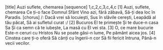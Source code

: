 [title] Auzi suflete, chemarea
[sequence] 1,c,2,c,3,c,4,c
[1]
Auzi, suflete, chemarea
Ce ți-o face Domnul Sfânt
Vino azi, fără zăbavă,
Să-ți dea loc în Paradis.
[chorus]
/: Dacă vrei să locuiești,
Sus în slăvile cerești,
Leapădă al tău păcat,
Să ai sufletul curat :/
[2]
Bucuros El te primește
Și te duce-n casa Sa
Și ca semn că te iubește,
La masă cu El vei sta.
[3]
O, ce mare bucurie
Este-n ceruri cu Hristos
Nu se poate găsi-n lume,
Pe pământ aicea jos.
[4]
Cinstea care ți-o oferă
Să cânți cu îngerii-n cor
Să fii fericit întruna,
Până-n vecii vecilor.

